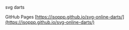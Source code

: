 svg darts

GitHub Pages
[https://isoppp.github.io/svg-online-darts/](https://isoppp.github.io/svg-online-darts/)
